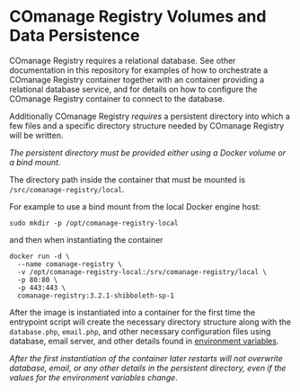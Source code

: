 <!--
COmanage Registry Docker documentation

Portions licensed to the University Corporation for Advanced Internet
Development, Inc. ("UCAID") under one or more contributor license agreements.
See the NOTICE file distributed with this work for additional information
regarding copyright ownership.

UCAID licenses this file to you under the Apache License, Version 2.0
(the "License"); you may not use this file except in compliance with the
License. You may obtain a copy of the License at:

http://www.apache.org/licenses/LICENSE-2.0

Unless required by applicable law or agreed to in writing, software
distributed under the License is distributed on an "AS IS" BASIS,
WITHOUT WARRANTIES OR CONDITIONS OF ANY KIND, either express or implied.
See the License for the specific language governing permissions and
limitations under the License.
-->

# COmanage Registry Volumes and Data Persistence

COmanage Registry requires a relational database. See other documentation in 
this repository for examples of how to orchestrate a COmanage Registry container
together with an container providing a relational database service, and for details on how
to configure the COmanage Registry container to connect to the database.

Additionally COmanage Registry *requires* a persistent directory into which
a few files and a specific directory structure needed by COmanage Registry
will be written. 

*The persistent directory must be provided either using a Docker volume
or a bind mount.*

The directory path inside the container that must be mounted
is `/src/comanage-registry/local`.

For example to use a bind mount from the local Docker engine host:

```
sudo mkdir -p /opt/comanage-registry-local
```

and then when instantiating the container

```
docker run -d \
  --name comanage-registry \
  -v /opt/comanage-registry-local:/srv/comanage-registry/local \
  -p 80:80 \
  -p 443:443 \
  comanage-registry:3.2.1-shibboleth-sp-1
```

After the image is instantiated into a container for the first time
the entrypoint script will create the necessary directory structure
along with the `database.php`, `email.php`, and other necessary configuration files using
database, email server, and other details found in 
[environment variables](./comanage-registry-common-environment-variables.md).

*After the first instantiation of the container later restarts will not overwrite
database, email, or any other details in the persistent directory, even if the
values for the environment variables change*.


